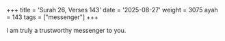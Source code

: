 +++
title = 'Surah 26, Verses 143'
date = '2025-08-27'
weight = 3075
ayah = 143
tags = ["messenger"]
+++

I am truly a trustworthy messenger to you.